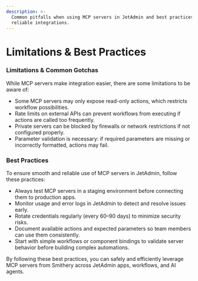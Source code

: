 ```yaml
---
description: >-
  Common pitfalls when using MCP servers in JetAdmin and best practices for
  reliable integrations.
---
```


# Limitations & Best Practices

### Limitations & Common Gotchas

While MCP servers make integration easier, there are some limitations to be aware of:

* Some MCP servers may only expose read-only actions, which restricts workflow possibilities.
* Rate limits on external APIs can prevent workflows from executing if actions are called too frequently.
* Private servers can be blocked by firewalls or network restrictions if not configured properly.
* Parameter validation is necessary: if required parameters are missing or incorrectly formatted, actions may fail.

### Best Practices

To ensure smooth and reliable use of MCP servers in JetAdmin, follow these practices:

* Always test MCP servers in a staging environment before connecting them to production apps.
* Monitor usage and error logs in JetAdmin to detect and resolve issues early.
* Rotate credentials regularly (every 60–90 days) to minimize security risks.
* Document available actions and expected parameters so team members can use them consistently.
* Start with simple workflows or component bindings to validate server behavior before building complex automations.

By following these best practices, you can safely and efficiently leverage MCP servers from Smithery across JetAdmin apps, workflows, and AI agents.
